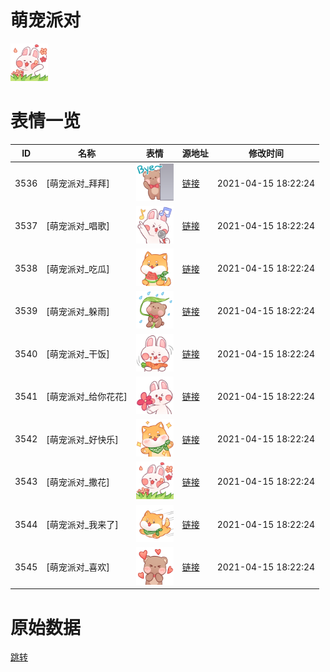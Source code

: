 # 萌宠派对

<img src="./cover.png" height="60" alt="cover" />

# 表情一览

|ID|名称|表情|源地址|修改时间|
|----|----|----|----|----|
|3536|[萌宠派对_拜拜]|<img src="./pic/003536_%5B萌宠派对_拜拜%5D.png" height="60" alt="拜拜"/>|[链接](http://i0.hdslb.com/bfs/emote/1d85efce02f2c962eae0ac48e82702e03816ca2a.png)|2021-04-15 18:22:24|
|3537|[萌宠派对_唱歌]|<img src="./pic/003537_%5B萌宠派对_唱歌%5D.png" height="60" alt="唱歌"/>|[链接](http://i0.hdslb.com/bfs/emote/31a3e67c8ebfc342cf763e6911518ca86eaada70.png)|2021-04-15 18:22:24|
|3538|[萌宠派对_吃瓜]|<img src="./pic/003538_%5B萌宠派对_吃瓜%5D.png" height="60" alt="吃瓜"/>|[链接](http://i0.hdslb.com/bfs/emote/18de061ee02da41e6db87b31dc574c27a613d7b0.png)|2021-04-15 18:22:24|
|3539|[萌宠派对_躲雨]|<img src="./pic/003539_%5B萌宠派对_躲雨%5D.png" height="60" alt="躲雨"/>|[链接](http://i0.hdslb.com/bfs/emote/11210230b3cf256241bf04b81ce340f4314771a7.png)|2021-04-15 18:22:24|
|3540|[萌宠派对_干饭]|<img src="./pic/003540_%5B萌宠派对_干饭%5D.png" height="60" alt="干饭"/>|[链接](http://i0.hdslb.com/bfs/emote/ba38c16f286d920c61348a8133de2dbf4c31deca.png)|2021-04-15 18:22:24|
|3541|[萌宠派对_给你花花]|<img src="./pic/003541_%5B萌宠派对_给你花花%5D.png" height="60" alt="给你花花"/>|[链接](http://i0.hdslb.com/bfs/emote/d28331a2909048239eb4cb30274ab39c4c05bb60.png)|2021-04-15 18:22:24|
|3542|[萌宠派对_好快乐]|<img src="./pic/003542_%5B萌宠派对_好快乐%5D.png" height="60" alt="好快乐"/>|[链接](http://i0.hdslb.com/bfs/emote/3c927361742d86264a27f30e1db2051ca9f11479.png)|2021-04-15 18:22:24|
|3543|[萌宠派对_撒花]|<img src="./pic/003543_%5B萌宠派对_撒花%5D.png" height="60" alt="撒花"/>|[链接](http://i0.hdslb.com/bfs/emote/82796021d59fb80113970b24f630f7ed3929dc1e.png)|2021-04-15 18:22:24|
|3544|[萌宠派对_我来了]|<img src="./pic/003544_%5B萌宠派对_我来了%5D.png" height="60" alt="我来了"/>|[链接](http://i0.hdslb.com/bfs/emote/a855e48cbd2483528c516e96e0e9d570bff692e5.png)|2021-04-15 18:22:24|
|3545|[萌宠派对_喜欢]|<img src="./pic/003545_%5B萌宠派对_喜欢%5D.png" height="60" alt="喜欢"/>|[链接](http://i0.hdslb.com/bfs/emote/986ebea7560182d2bfa7db37cccaff7cccc006d5.png)|2021-04-15 18:22:24|

# 原始数据

[跳转](./raw.json)

